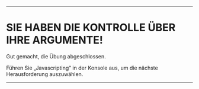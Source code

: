 ---

# SIE HABEN DIE KONTROLLE ÜBER IHRE ARGUMENTE!

Gut gemacht, die Übung abgeschlossen.

Führen Sie „Javascripting“ in der Konsole aus, um die nächste Herausforderung auszuwählen.

---